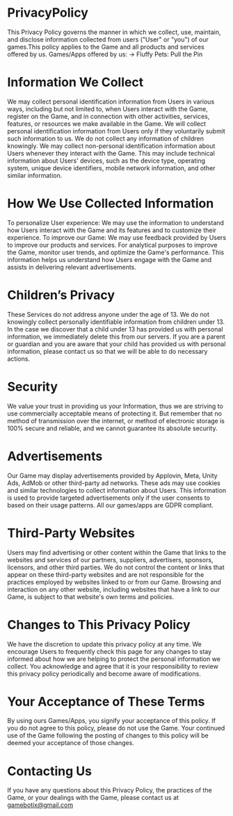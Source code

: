# PrivacyPolicy

This Privacy Policy governs the manner in which we collect, use, maintain, and disclose information collected from users ("User" or "you") of our games.This policy applies to the Game and all products and services offered by us.
Games/Apps offered by us:
-> Fluffy Pets: Pull the Pin

# Information We Collect
We may collect personal identification information from Users in various ways, including but not limited to, when Users interact with the Game, register on the Game, and in connection with other activities, services, features, or resources we make available in the Game. We will collect personal identification information from Users only if they voluntarily submit such information to us. We do not collect any information of children knowingly.
We may collect non-personal identification information about Users whenever they interact with the Game. This may include technical information about Users' devices, such as the device type, operating system, unique device identifiers, mobile network information, and other similar information.

# How We Use Collected Information
To personalize User experience: We may use the information to understand how Users interact with the Game and its features and to customize their experience.
To improve our Game: We may use feedback provided by Users to improve our products and services.
For analytical purposes to improve the Game, monitor user trends, and optimize the Game's performance. This information helps us understand how Users engage with the Game and assists in delivering relevant advertisements.

# Children’s Privacy
These Services do not address anyone under the age of 13. We do not knowingly collect personally identifiable information from children under 13. In the case we discover that a child under 13 has provided us with personal information, we immediately delete this from our servers. If you are a parent or guardian and you are aware that your child has provided us with personal information, please contact us so that we will be able to do necessary actions.

# Security
We value your trust in providing us your Information, thus we are striving to use commercially acceptable means of protecting it. But remember that no method of transmission over the internet, or method of electronic storage is 100% secure and reliable, and we cannot guarantee its absolute security.

# Advertisements
Our Game may display advertisements provided by Applovin, Meta, Unity Ads, AdMob or other third-party ad networks. These ads may use cookies and similar technologies to collect information about Users. This information is used to provide targeted advertisements only if the user consents to based on their usage patterns. All our games/apps are GDPR compliant.

# Third-Party Websites
Users may find advertising or other content within the Game that links to the websites and services of our partners, suppliers, advertisers, sponsors, licensors, and other third parties. We do not control the content or links that appear on these third-party websites and are not responsible for the practices employed by websites linked to or from our Game. Browsing and interaction on any other website, including websites that have a link to our Game, is subject to that website's own terms and policies.

# Changes to This Privacy Policy
We have the discretion to update this privacy policy at any time. We encourage Users to frequently check this page for any changes to stay informed about how we are helping to protect the personal information we collect. You acknowledge and agree that it is your responsibility to review this privacy policy periodically and become aware of modifications.

# Your Acceptance of These Terms
By using ours Games/Apps, you signify your acceptance of this policy. If you do not agree to this policy, please do not use the Game. Your continued use of the Game following the posting of changes to this policy will be deemed your acceptance of those changes.

# Contacting Us
If you have any questions about this Privacy Policy, the practices of the Game, or your dealings with the Game, please contact us at gamebotix@gmail.com
